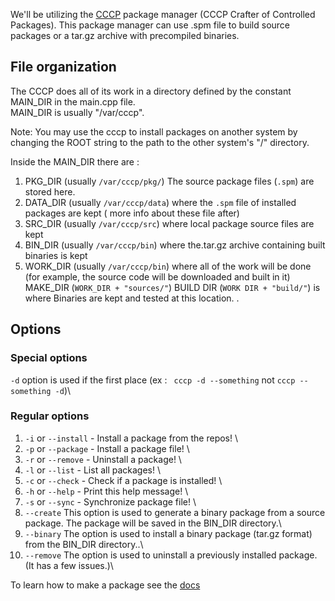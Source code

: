 We'll be utilizing the [CCCP](https://github.com/Soviet-Linux/CCCP) package manager (CCCP Crafter of Controlled Packages).
This package manager can use .spm file to build source packages or a tar.gz archive with precompiled binaries.
## File organization
The CCCP does all of its work in a directory defined by the constant MAIN_DIR in the main.cpp file.\
MAIN_DIR is usually "/var/cccp".

Note: You may use the cccp to install packages on another system by changing the ROOT string to the path to the other system's "/" directory.

Inside the MAIN_DIR there are :
  1.  PKG_DIR (usually ```/var/cccp/pkg/```) The source package files (```.spm```) are stored here. 
  2.  DATA_DIR (usually ```/var/cccp/data```) where the ```.spm``` file of installed packages are kept ( more info about these file after) 
  3. SRC_DIR (usually ```/var/cccp/src```) where local package source files are kept
  4. BIN_DIR (usually ```/var/cccp/bin```) where the.tar.gz archive containing built binaries is kept
  5. WORK_DIR (usually ```/var/cccp/bin```) where all of the work will be done (for example, the source code will be downloaded and built in it) MAKE_DIR (```WORK_DIR + "sources/"```) BUILD DIR (```WORK DIR + "build/"```) is where Binaries are kept and tested at this location. .
## Options
  ### Special options 
  ```-d``` option is used if the first place (ex : ``` cccp -d --something``` not ``` cccp --something -d ```)\
  ### Regular options
  1. ```-i``` or ```--install``` - Install a package from the repos!  \
  1. ```-p``` or ```--package``` - Install a package file!  \
  1. ```-r``` or ```--remove``` -  Uninstall a package!  \
  1. ```-l``` or ```--list```   -  List all packages!  \
  1. ```-c``` or ```--check``` -   Check if a package is installed!  \
  1. ```-h``` or ```--help```  -   Print this help message!  \
  1. ```-s``` or ```--sync```  -   Synchronize package file!  \
  1. ```--create``` This option is used to generate a binary package from a source package. The package will be saved in the BIN_DIR directory.\
  1. ```--binary``` The option is used to install a binary package (tar.gz format) from the BIN_DIR directory..\
  1. ```--remove``` The option is used to uninstall a previously installed package. (It has a few issues.)\

To learn how to make a package see the [docs](https://docs.sovietlinux.ml/repo)
